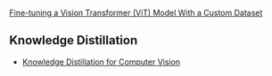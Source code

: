 [Fine-tuning a Vision Transformer (ViT) Model With a Custom Dataset](https://medium.com/@imabhi1216/fine-tuning-a-vision-transformer-vit-model-with-a-custom-dataset-37840e4e9268)


## Knowledge Distillation

- [Knowledge Distillation for Computer Vision](https://huggingface.co/docs/transformers/v4.38.0/en/tasks/knowledge_distillation_for_image_classification)
